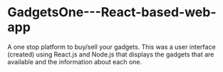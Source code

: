 # GadgetsOne---React-based-web-app
A one stop platform to buy/sell your gadgets. This was a user interface (created) using React.js and Node.js that displays the gadgets that are available and the information about each one.
